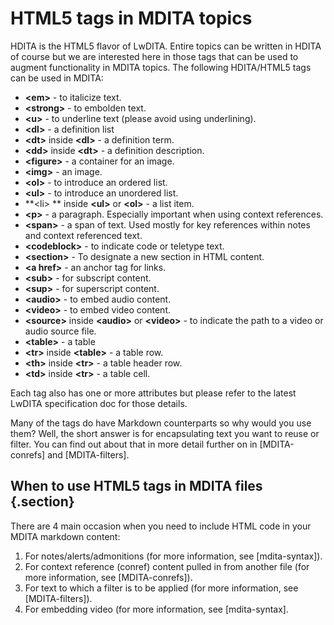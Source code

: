 # HTML5 tags in MDITA topics

HDITA is the HTML5 flavor of LwDITA. Entire topics can be written in HDITA of course but we are interested here in those tags that can be used to augment functionality in MDITA topics. The following HDITA/HTML5 tags can be used in MDITA:


* **\<em>** - to italicize text.
* **\<strong>** - to embolden text.
* **\<u>** - to underline text (please avoid using underlining).
* **\<dl>** - a definition list
* **\<dt>** inside **\<dl>** - a definition term.
* **\<dd>** inside **\<dt>** - a definition description.
* **\<figure>** - a container for an image.
* **\<img>** - an image.
* **\<ol>** - to introduce an ordered list.
* **\<ul>** - to introduce an unordered list.
* **\<li> ** inside **\<ul>** or **\<ol>** - a list item.
* **\<p>** - a paragraph. Especially important when using context references.
* **\<span>** - a span of text. Used mostly for key references within notes and context referenced text. 
* **\<codeblock>** - to indicate code or teletype text.
* **\<section>** - To designate a new section in HTML content.
* **\<a href>** - an anchor tag for links.
* **\<sub>** - for subscript content.
* **\<sup>** - for superscript content.
* **\<audio>** - to embed audio content.
* **\<video>** - to embed video content.
* **\<source>** inside **\<audio>** or **\<video>** - to indicate the path to a video or audio source file.
* **\<table>** - a table
* **\<tr>** inside **\<table>** - a table row.
* **\<th>** inside **\<tr>** - a table header row.
* **\<td>** inside **\<tr>** - a table cell.

Each tag also has one or more attributes but please refer to the latest LwDITA specification doc for those details.

Many of the tags do have Markdown counterparts so why would you use them? Well, the short answer is for encapsulating text you want to reuse or filter. You can find out about that in more detail further on in [MDITA-conrefs] and [MDITA-filters].

## When to use HTML5 tags in MDITA files {.section}

There are 4 main occasion when you need to include HTML code in your MDITA markdown content:

1. For notes/alerts/admonitions (for more information, see [mdita-syntax]).
1. For context reference (conref) content pulled in from another file (for more information, see [MDITA-conrefs]).
1. For text to which a filter is to be applied (for more information, see [MDITA-filters]).
1. For embedding video (for more information, see [mdita-syntax].

